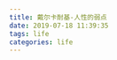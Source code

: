 ```yaml
---
title: 戴尔卡耐基-人性的弱点
date: 2019-07-18 11:39:35
tags: life
categories: life
---
```



<div><!-- more--></div>

